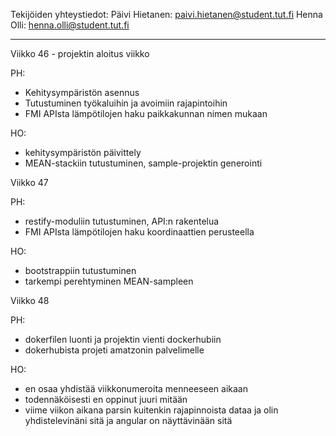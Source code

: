 Tekijöiden yhteystiedot:
Päivi Hietanen: paivi.hietanen@student.tut.fi
Henna Olli: henna.olli@student.tut.fi

--------------------------------------------------

Viikko 46 - projektin aloitus viikko

PH:
- Kehitysympäristön asennus
- Tutustuminen työkaluihin ja avoimiin rajapintoihin
- FMI APIsta lämpötilojen haku paikkakunnan nimen mukaan

HO:
- kehitysympäristön päivittely
- MEAN-stackiin tutustuminen, sample-projektin generointi

Viikko 47

PH:
- restify-moduliin tutustuminen, API:n rakentelua
- FMI APIsta lämpötilojen haku koordinaattien perusteella

HO:
- bootstrappiin tutustuminen
- tarkempi perehtyminen MEAN-sampleen


Viikko 48

PH:
- dokerfilen luonti ja projektin vienti dockerhubiin
- dokerhubista projeti amatzonin palvelimelle

HO:
- en osaa yhdistää viikkonumeroita menneeseen aikaan
- todennäköisesti en oppinut juuri mitään
- viime viikon aikana parsin kuitenkin rajapinnoista dataa ja olin yhdistelevinäni sitä ja angular on näyttävinään sitä
